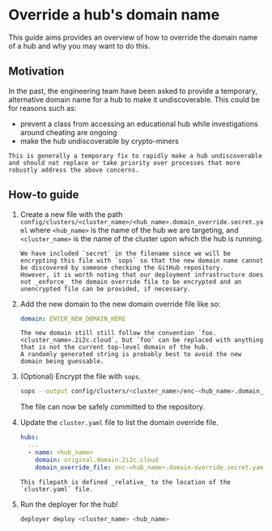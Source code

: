 # Override a hub's domain name

This guide aims provides an overview of how to override the domain name of a hub and why you may want to do this.

## Motivation

In the past, the engineering team have been asked to provide a temporary, alternative domain name for a hub to make it undiscoverable.
This could be for reasons such as:

- prevent a class from accessing an educational hub while investigations around cheating are ongoing
- make the hub undiscoverable by crypto-miners

```{danger}
This is generally a temporary fix to rapidly make a hub undiscoverable and should not replace or take priority over processes that more robustly address the above concerns.
```

## How-to guide

1. Create a new file with the path `config/clusters/<cluster_name>/<hub_name>.domain_override.secret.yaml` where `<hub_name>` is the name of the hub we are targeting, and `<cluster_name>` is the name of the cluster upon which the hub is running.
   ```{note}
   We have included `secret` in the filename since we will be encrypting this file with `sops` so that the new domain name cannot be discovered by someone checking the GitHub repository.
   However, it is worth noting that our deployment infrastructure does not _enforce_ the domain override file to be encrypted and an unencrypted file can be provided, if necessary.
   ```
2. Add the new domain to the new domain override file like so:

   ```yaml
   domain: ENTER_NEW_DOMAIN_HERE
   ```

   ```{note}
   The new domain still still follow the convention `foo.<cluster_name>.2i2c.cloud`, but `foo` can be replaced with anything that is not the current top-level domain of the hub.
   A randomly generated string is probably best to avoid the new domain being guessable.
   ```
3. (Optional) Encrypt the file with `sops`.

   ```bash
   sops --output config/clusters/<cluster_name>/enc-<hub_name>.domain_override.secret.yaml --encrypt config/clusters/<cluster_name>/<hub_name>.domain_override.secret.yaml
   ```

   The file can now be safely committed to the repository.
4. Update the `cluster.yaml` file to list the domain override file.

   ```yaml
   hubs:
     ...
     - name: <hub_name>
       domain: original.domain.2i2c.cloud
       domain_override_file: enc-<hub_name>.domain-override.secret.yaml
   ```

   ```{note}
   This filepath is defined _relative_ to the location of the `cluster.yaml` file.
   ```

5. Run the deployer for the hub!

   ```bash
   deployer deploy <cluster_name> <hub_name>
   ```
